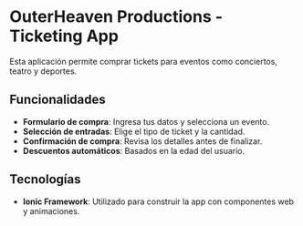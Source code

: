 # OuterHeaven Productions - Ticketing App

Esta aplicación permite comprar tickets para eventos como conciertos, teatro y deportes.

## Funcionalidades

- **Formulario de compra**: Ingresa tus datos y selecciona un evento.
- **Selección de entradas**: Elige el tipo de ticket y la cantidad.
- **Confirmación de compra**: Revisa los detalles antes de finalizar.
- **Descuentos automáticos**: Basados en la edad del usuario.

## Tecnologías

- **Ionic Framework**: Utilizado para construir la app con componentes web y animaciones.
